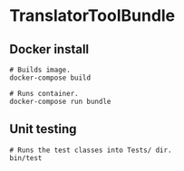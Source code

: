 # TranslatorToolBundle

## Docker install

```
# Builds image.
docker-compose build

# Runs container.
docker-compose run bundle
```

## Unit testing

```
# Runs the test classes into Tests/ dir.
bin/test
```
